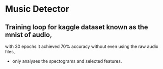 # Music Detector
## Training loop for kaggle dataset known as the mnist of audio,
with 30 epochs it achieved 70% accuracy without even using the raw audio files, 
 - only analyses the spectograms and selected features.

